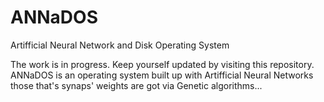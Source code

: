 # ANNaDOS
Artifficial Neural Network and Disk Operating System

The work is in progress. Keep yourself updated by visiting this repository.
ANNaDOS is an operating system built up with Artifficial Neural Networks those that's synaps' weights are got via Genetic algorithms...
